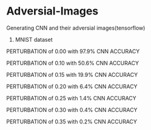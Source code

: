 # Adversial-Images
Generating CNN and their adversial images(tensorflow)

1)  MNIST dataset

PERTURBATION of 0.00 with 97.9% CNN ACCURACY

PERTURBATION of 0.10 with 50.6% CNN ACCURACY

PERTURBATION of 0.15 with 19.9% CNN ACCURACY

PERTURBATION of 0.20 with  6.4% CNN ACCURACY

PERTURBATION of 0.25 with  1.4% CNN ACCURACY

PERTURBATION of 0.30 with  0.4% CNN ACCURACY

PERTURBATION of 0.35 with  0.2% CNN ACCURACY




